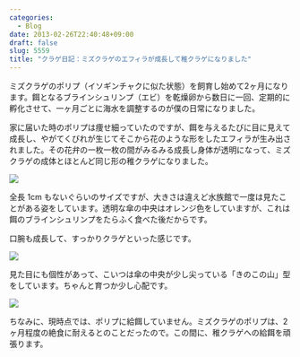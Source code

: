 ```yaml
---
categories:
  - Blog
date: 2013-02-26T22:40:48+09:00
draft: false
slug: 5559
title: "クラゲ日記：ミズクラゲのエフィラが成長して稚クラゲになりました"
---
```


ミズクラゲのポリプ（イソギンチャクに似た状態）を飼育し始めて2ヶ月になります。餌となるブラインシュリンプ（エビ）を乾燥卵から数日に一回、定期的に孵化させて、一ヶ月ごとに海水を調整するのが僕の日常になりました。

家に届いた時のポリプは痩せ細っていたのですが、餌を与えるたびに目に見えて成長し、やがてくびれが生じてそこから花のような形をしたエフィラが生み出されました。その花弁の一枚一枚の間がみるみる成長し身体が透明になって、ミズクラゲの成体とほとんど同じ形の稚クラゲになりました。

![](/images/2013/02/5559_1.jpg)

全長 1cm もないぐらいのサイズですが、大きさは違えど水族館で一度は見たことがある姿をしています。透明な傘の中央はオレンジ色をしていますが、これは餌のブラインシュリンプをたらふく食べた後だからです。

口腕も成長して、すっかりクラゲといった感じです。

![](/images/2013/02/5559_2.jpg)

見た目にも個性があって、こいつは傘の中央が少し尖っている「きのこの山」型をしています。ちゃんと育つか少し心配です。

![](/images/2013/02/5559_3.jpg)

ちなみに、現時点では、ポリプに給餌していません。ミズクラゲのポリプは、2ヶ月程度の絶食に耐えるとのことだったので。この間に、稚クラゲへの給餌を頑張ります。
